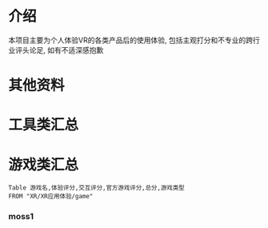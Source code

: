 

# 介绍

本项目主要为个人体验VR的各类产品后的使用体验, 包括主观打分和不专业的跨行业评头论足, 如有不适深感抱歉


# 其他资料


# 工具类汇总




# 游戏类汇总

``` dataview
Table 游戏名,体验评分,交互评分,官方游戏评分,总分,游戏类型
FROM "XR/XR应用体验/game"
```

### moss1